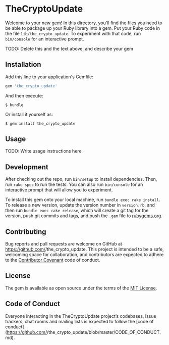 # TheCryptoUpdate

Welcome to your new gem! In this directory, you'll find the files you need to be able to package up your Ruby library into a gem. Put your Ruby code in the file `lib/the_crypto_update`. To experiment with that code, run `bin/console` for an interactive prompt.

TODO: Delete this and the text above, and describe your gem

## Installation

Add this line to your application's Gemfile:

```ruby
gem 'the_crypto_update'
```

And then execute:

    $ bundle

Or install it yourself as:

    $ gem install the_crypto_update

## Usage

TODO: Write usage instructions here

## Development

After checking out the repo, run `bin/setup` to install dependencies. Then, run `rake spec` to run the tests. You can also run `bin/console` for an interactive prompt that will allow you to experiment.

To install this gem onto your local machine, run `bundle exec rake install`. To release a new version, update the version number in `version.rb`, and then run `bundle exec rake release`, which will create a git tag for the version, push git commits and tags, and push the `.gem` file to [rubygems.org](https://rubygems.org).

## Contributing

Bug reports and pull requests are welcome on GitHub at https://github.com/<github username>/the_crypto_update. This project is intended to be a safe, welcoming space for collaboration, and contributors are expected to adhere to the [Contributor Covenant](http://contributor-covenant.org) code of conduct.

## License

The gem is available as open source under the terms of the [MIT License](https://opensource.org/licenses/MIT).

## Code of Conduct

Everyone interacting in the TheCryptoUpdate project’s codebases, issue trackers, chat rooms and mailing lists is expected to follow the [code of conduct](https://github.com/<github username>/the_crypto_update/blob/master/CODE_OF_CONDUCT.md).
